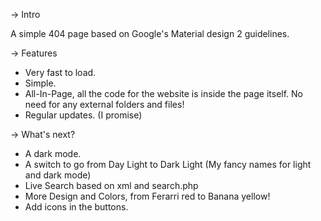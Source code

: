 -> Intro 

A simple 404 page based on Google's Material design 2 guidelines.

-> Features
- Very fast to load. 
- Simple.
- All-In-Page, all the code for the website is inside the page itself. No need for any external folders and files!
- Regular updates. (I promise)

-> What's next?

- A dark mode.
- A switch to go from Day Light to Dark Light (My fancy names for light and dark mode)
- Live Search based on xml and search.php
- More Design and Colors, from Ferarri red to Banana yellow!
- Add icons in the buttons.
